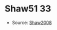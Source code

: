 <a name="material" />

# Shaw51 33
<script type="application/ld+json">
  {
    "@context": "https://schema.org/",
    "@type": "ChemicalSubstance",
    "http://purl.org/dc/terms/conformsTo":
      {
        "@type": "CreativeWork",
        "@id": "https://bioschemas.org/profiles/ChemicalSubstance/0.4-RELEASE/"
      },
    "@id": "https://egonw.github.io/nanowiki/nanowiki63.html#material",
    "name": "Shaw51 33",
    "sameAs": "http://127.0.0.1/mediawiki/index.php/Special:URIResolver/Shaw51_33"
  }
</script>


* Source: [Shaw2008](Shaw2008.md)
